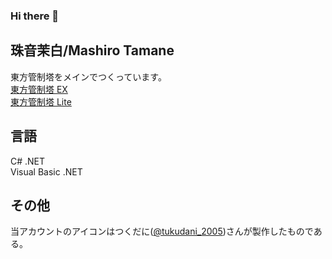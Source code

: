 ### Hi there 👋

## 珠音茉白/Mashiro Tamane
東方管制塔をメインでつくっています。<br>
[東方管制塔 EX](https://github.com/armadillo-winX/ThGameMgr.Ex)<br>
[東方管制塔 Lite](https://github.com/armadillo-winX/ThGameMgr.Lite)

## 言語
C# .NET<br>
Visual Basic .NET

## その他
当アカウントのアイコンはつくだに([@tukudani_2005](https://x.com/tukudani_2005))さんが製作したものである。
